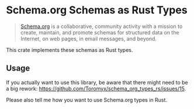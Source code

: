 # Schema.org Schemas as Rust Types

> [Schema.org](https://schema.org) is a collaborative, community activity with a mission to create, maintain, and promote schemas for structured data on the Internet, on web pages, in email messages, and beyond.

This crate implements these schemas as Rust types.

## Usage

If you actually want to use this library, be aware that there might need to be a big rework: <https://github.com/Toromyx/schema_org_types_rs/issues/15>.

Please also tell me how you want to use Schema.org types in Rust.
